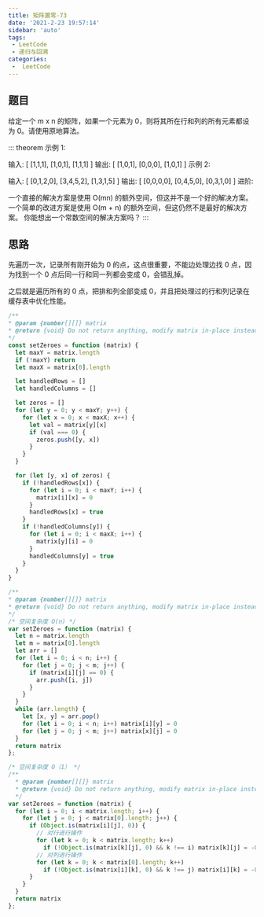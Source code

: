 ```yaml
---
title: 矩阵置零-73
date: '2021-2-23 19:57:14'
sidebar: 'auto'
tags:
 - LeetCode
 - 递归与回溯
categories:
 -  LeetCode
---
```


## 题目
给定一个  m x n 的矩阵，如果一个元素为 0，则将其所在行和列的所有元素都设为 0。请使用原地算法。

::: theorem
示例 1:

输入:
[
  [1,1,1],
  [1,0,1],
  [1,1,1]
]
输出:
[
  [1,0,1],
  [0,0,0],
  [1,0,1]
]
示例 2:

输入:
[
  [0,1,2,0],
  [3,4,5,2],
  [1,3,1,5]
]
输出:
[
  [0,0,0,0],
  [0,4,5,0],
  [0,3,1,0]
]
进阶:

一个直接的解决方案是使用  O(mn) 的额外空间，但这并不是一个好的解决方案。
一个简单的改进方案是使用 O(m + n) 的额外空间，但这仍然不是最好的解决方案。
你能想出一个常数空间的解决方案吗？
:::

## 思路
先遍历一次，记录所有刚开始为 0 的点，这点很重要，不能边处理边找 0 点，因为找到一个 0 点后同一行和同一列都会变成 0，会错乱掉。

之后就是遍历所有的 0 点，把排和列全部变成 0，并且把处理过的行和列记录在缓存表中优化性能。

```js
/**
* @param {number[][]} matrix
* @return {void} Do not return anything, modify matrix in-place instead.
*/
const setZeroes = function (matrix) {
  let maxY = matrix.length
  if (!maxY) return
  let maxX = matrix[0].length

  let handledRows = []
  let handledColumns = []

  let zeros = []
  for (let y = 0; y < maxY; y++) {
    for (let x = 0; x < maxX; x++) {
      let val = matrix[y][x]
      if (val === 0) {
        zeros.push([y, x])
      }
    }
  }

  for (let [y, x] of zeros) {
    if (!handledRows[x]) {
      for (let i = 0; i < maxY; i++) {
        matrix[i][x] = 0
      }
      handledRows[x] = true
    }
    if (!handledColumns[y]) {
      for (let i = 0; i < maxX; i++) {
        matrix[y][i] = 0
      }
      handledColumns[y] = true
    }
  }
}
```

```js
/**
* @param {number[][]} matrix
* @return {void} Do not return anything, modify matrix in-place instead.
*/
/* 空间复杂度 O(n) */
var setZeroes = function (matrix) {
  let n = matrix.length
  let m = matrix[0].length
  let arr = []
  for (let i = 0; i < n; i++) {
    for (let j = 0; j < m; j++) {
      if (matrix[i][j] == 0) {
        arr.push([i, j])
      }
    }
  }
  while (arr.length) {
    let [x, y] = arr.pop()
    for (let i = 0; i < n; i++) matrix[i][y] = 0
    for (let j = 0; j < m; j++) matrix[x][j] = 0
  }
  return matrix
};

/* 空间复杂度 O（1） */
/**
  * @param {number[][]} matrix
  * @return {void} Do not return anything, modify matrix in-place instead.
  */
var setZeroes = function (matrix) {
  for (let i = 0; i < matrix.length; i++) {
    for (let j = 0; j < matrix[0].length; j++) {
      if (Object.is(matrix[i][j], 0)) {
        // 对行进行操作
        for (let k = 0; k < matrix.length; k++)
          if (!Object.is(matrix[k][j], 0) && k !== i) matrix[k][j] = -0
        // 对列进行操作
        for (let k = 0; k < matrix[0].length; k++)
          if (!Object.is(matrix[i][k], 0) && k !== j) matrix[i][k] = -0
      }
    }
  }
  return matrix
};
```